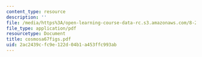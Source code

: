 ```yaml
---
content_type: resource
description: ''
file: /media/https%3A/open-learning-course-data-rc.s3.amazonaws.com/8-224-exploring-black-holes-general-relativity-astrophysics-spring-2003/2ac2439cfc9e122d04b1a453ffc993ab_cosmosa67figs.pdf
file_type: application/pdf
resourcetype: Document
title: cosmosa67figs.pdf
uid: 2ac2439c-fc9e-122d-04b1-a453ffc993ab
---
```

